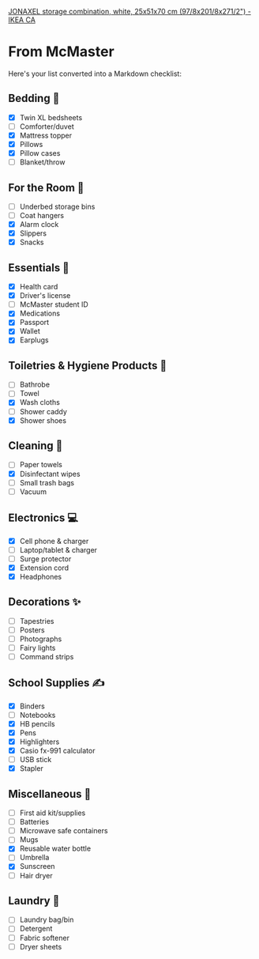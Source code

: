 [JONAXEL storage combination, white, 25x51x70 cm (97/8x201/8x271/2") - IKEA CA](https://www.ikea.com/ca/en/p/jonaxel-storage-combination-white-s89297130/)

# From McMaster
Here's your list converted into a Markdown checklist:

## Bedding 🛌
- [x] Twin XL bedsheets
- [ ] Comforter/duvet
- [x] Mattress topper
- [x] Pillows
- [x] Pillow cases
- [ ] Blanket/throw

## For the Room 🚪
- [ ] Underbed storage bins
- [ ] Coat hangers
- [x] Alarm clock
- [x] Slippers
- [x] Snacks

## Essentials 🔑
- [x] Health card
- [x] Driver's license
- [ ] McMaster student ID
- [x] Medications
- [x] Passport
- [x] Wallet
- [x] Earplugs

## Toiletries & Hygiene Products 🚿
- [ ] Bathrobe
- [ ] Towel
- [x] Wash cloths
- [ ] Shower caddy
- [x] Shower shoes

## Cleaning 🧼
- [ ] Paper towels
- [x] Disinfectant wipes
- [ ] Small trash bags
- [ ] Vacuum

## Electronics 💻
- [x] Cell phone & charger
- [ ] Laptop/tablet & charger
- [ ] Surge protector
- [x] Extension cord
- [x] Headphones

## Decorations ✨
- [ ] Tapestries
- [ ] Posters
- [ ] Photographs
- [ ] Fairy lights
- [ ] Command strips

## School Supplies ✍️
- [x] Binders
- [ ] Notebooks
- [x] HB pencils
- [x] Pens
- [x] Highlighters
- [x] Casio fx-991 calculator
- [ ] USB stick
- [x] Stapler

## Miscellaneous 🎒
- [ ] First aid kit/supplies
- [ ] Batteries
- [ ] Microwave safe containers
- [ ] Mugs
- [x] Reusable water bottle
- [ ] Umbrella
- [x] Sunscreen
- [ ] Hair dryer

## Laundry 🧺
- [ ] Laundry bag/bin
- [ ] Detergent
- [ ] Fabric softener
- [ ] Dryer sheets
